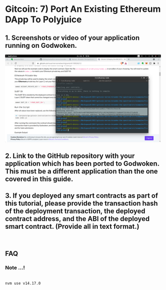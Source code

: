 

# Gitcoin: 7) Port An Existing Ethereum DApp To Polyjuice

## 1. Screenshots or video of your application running on Godwoken.

![CKB-SMARTCONTACT](https://raw.githubusercontent.com/ubinix-warun/gitcoin-nervos-broaden-the-spectrum/master/my-submission/task-5/Workspace%202_212.png)

## 2. Link to the GitHub repository with your application which has been ported to Godwoken. This must be a different application than the one covered in this guide.

## 3. If you deployed any smart contracts as part of this tutorial, please provide the transaction hash of the deployment transaction, the deployed contract address, and the ABI of the deployed smart contract. (Provide all in text format.)

```


```


## FAQ

### Note ...!

```

nvm use v14.17.0

```